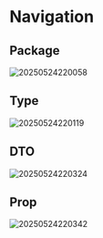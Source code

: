 # Navigation

## Package

![20250524220058](https://s2.loli.net/2025/05/24/jSC6sdIB95wlMvi.png)

## Type

![20250524220119](https://s2.loli.net/2025/05/24/BUi7oIFndmS9XRx.png)

## DTO

![20250524220324](https://s2.loli.net/2025/05/24/inMe37LjwxYZGPW.png)

## Prop

![20250524220342](https://s2.loli.net/2025/05/24/9WQHOknvusflE7w.png)